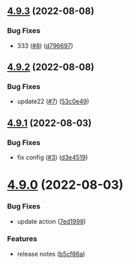 ## [4.9.3](https://github.com/aishchenko-happy/test-semantic/compare/4.9.2...4.9.3) (2022-08-08)


### Bug Fixes

* 333 ([#8](https://github.com/aishchenko-happy/test-semantic/issues/8)) ([d796697](https://github.com/aishchenko-happy/test-semantic/commit/d796697b51f59f1b6c0b8140a0d64149dd341bad))

## [4.9.2](https://github.com/aishchenko-happy/test-semantic/compare/4.9.1...4.9.2) (2022-08-08)


### Bug Fixes

* update22 ([#7](https://github.com/aishchenko-happy/test-semantic/issues/7)) ([53c0e49](https://github.com/aishchenko-happy/test-semantic/commit/53c0e499924d55c7bc5acd41eb64f1dbf5d9fa01))

## [4.9.1](https://github.com/aishchenko-happy/test-semantic/compare/4.9.0...4.9.1) (2022-08-03)


### Bug Fixes

* fix config ([#3](https://github.com/aishchenko-happy/test-semantic/issues/3)) ([d3e4519](https://github.com/aishchenko-happy/test-semantic/commit/d3e45195fa602a8d3fe39885a9f2c3cceb0f3f6b))

# [4.9.0](https://github.com/aishchenko-happy/test-semantic/compare/4.8.1...4.9.0) (2022-08-03)


### Bug Fixes

* update action ([7ed1998](https://github.com/aishchenko-happy/test-semantic/commit/7ed1998af23c24e4bc1eb189386d89a329a6aa96))


### Features

* release notes ([b5cf86a](https://github.com/aishchenko-happy/test-semantic/commit/b5cf86af50bf686701335bbbf39e5f5696ae9b4b))
